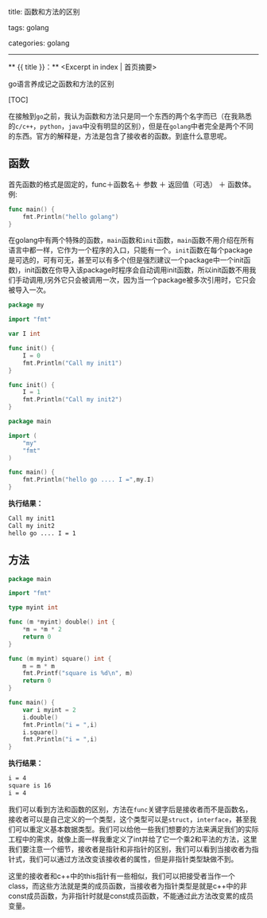 title: 函数和方法的区别

tags: golang

categories: golang

------

** {{ title }}：** <Excerpt in index | 首页摘要>

go语言养成记之函数和方法的区别

<!-- more -->

[TOC]

在接触到`go`之前，我认为函数和方法只是同一个东西的两个名字而已（在我熟悉的`c/c++`，`python`，`java`中没有明显的区别），但是在`golang`中者完全是两个不同的东西。官方的解释是，方法是包含了接收者的函数。到底什么意思呢。

## 函数

首先函数的格式是固定的，func＋函数名＋ 参数 ＋ 返回值（可选） ＋ 函数体。例:

```go
func main() {
    fmt.Println("hello golang")
}
```

在golang中有两个特殊的函数，`main`函数和`init`函数，`main`函数不用介绍在所有语言中都一样，它作为一个程序的入口，只能有一个。`init`函数在每个package是可选的，可有可无，甚至可以有多个(但是强烈建议一个package中一个init函数)，init函数在你导入该package时程序会自动调用init函数，所以init函数不用我们手动调用,l另外它只会被调用一次，因为当一个package被多次引用时，它只会被导入一次。

```go
package my

import "fmt"

var I int

func init() {
    I = 0
    fmt.Println("Call my init1")
}

func init() {
    I = 1
    fmt.Println("Call my init2")
}
```

```go
package main

import (
    "my"
	"fmt"
)

func main() {
    fmt.Println("hello go .... I =",my.I)
}
```

**执行结果：**

```bash
Call my init1
Call my init2
hello go .... I = 1
```

## 方法

```go
package main

import "fmt"

type myint int

func (m *myint) double() int {
	*m = *m * 2
	return 0
}

func (m myint) square() int {
	m = m * m
	fmt.Printf("square is %d\n", m)
	return 0
}

func main() {
	var i myint = 2
	i.double()
	fmt.Println("i = ",i)
	i.square()
	fmt.Println("i = ",i)
}
```

**执行结果：**

```bash
i = 4
square is 16
i = 4
```

我们可以看到方法和函数的区别，方法在`func`关键字后是接收者而不是函数名，接收者可以是自己定义的一个类型，这个类型可以是`struct`，`interface`，甚至我们可以重定义基本数据类型。我们可以给他一些我们想要的方法来满足我们的实际工程中的需求，就像上面一样我重定义了int并给了它一个乘2和平法的方法，这里我们要注意一个细节，接收者是指针和非指针的区别，我们可以看到当接收者为指针式，我们可以通过方法改变该接收者的属性，但是非指针类型缺做不到。

这里的接收者和c++中的this指针有一些相似，我们可以把接受者当作一个class，而这些方法就是类的成员函数，当接收者为指针类型是就是c++中的非const成员函数，为非指针时就是const成员函数，不能通过此方法改变累的成员变量。
